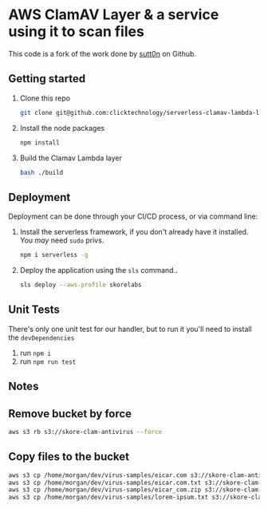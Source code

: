 # AWS ClamAV Layer & a service using it to scan files

This code is a fork of the work done by [sutt0n](https://github.com/sutt0n/serverless-clamav-lambda-layer) on Github.

## Getting started

1. Clone this repo

    ```bash
    git clone git@github.com:clicktechnology/serverless-clamav-lambda-layer.git
    ```

2. Install the node packages

    ```bash
    npm install
    ```

3. Build the Clamav Lambda layer

    ```bash
    bash ./build
    ```

## Deployment

Deployment can be done through your CI/CD process, or via command line:

1. Install the serverless framework, if you don't already have it installed.  You _may_ need `sudo` privs.

    ```bash
    npm i serverless -g
    ```

2. Deploy the application using the `sls` command..

    ```bash
    sls deploy --aws-profile skorelabs
    ```

## Unit Tests

There's only one unit test for our handler, but to run it you'll need to install the `devDependencies`

1. run `npm i`
2. run `npm run test`

## Notes

## Remove bucket by force

```bash
aws s3 rb s3://skore-clam-antivirus --force
```

## Copy files to the bucket

```bash
aws s3 cp /home/morgan/dev/virus-samples/eicar.com s3://skore-clam-antivirus/
aws s3 cp /home/morgan/dev/virus-samples/eicar.com.txt s3://skore-clam-antivirus/
aws s3 cp /home/morgan/dev/virus-samples/eicar_com.zip s3://skore-clam-antivirus/
aws s3 cp /home/morgan/dev/virus-samples/lorem-ipsum.txt s3://skore-clam-antivirus/
```
